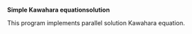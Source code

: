 **Simple Kawahara equationsolution**

This program implements parallel solution Kawahara equation.


